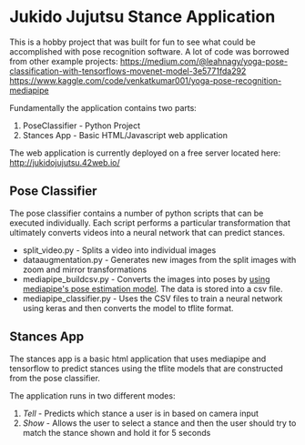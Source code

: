 # Jukido Jujutsu Stance Application
This is a hobby project that was built for fun to see what could be accomplished with pose recognition software.  A lot of code was borrowed from other example projects:
https://medium.com/@leahnagy/yoga-pose-classification-with-tensorflows-movenet-model-3e5771fda292
https://www.kaggle.com/code/venkatkumar001/yoga-pose-recognition-mediapipe


Fundamentally the application contains two parts:
1. PoseClassifier - Python Project
2. Stances App - Basic HTML/Javascript web application

The web application is currently deployed on a free server located here: http://jukidojujutsu.42web.io/

## Pose Classifier
The pose classifier contains a number of python scripts that can be executed individually.  Each script performs a particular transformation that ultimately converts videos into a neural network that can predict stances.

* split_video.py - Splits a video into individual images
* dataaugmentation.py - Generates new images from the split images with zoom and mirror transformations
* mediapipe_buildcsv.py - Converts the images into poses by [using mediapipe's pose estimation model](https://google.github.io/mediapipe/solutions/pose.html).  The data is stored into a csv file.
* mediapipe_classifier.py - Uses the CSV files to train a neural network using keras and then converts the model to tflite format.

## Stances App
The stances app is a basic html application that uses mediapipe and tensorflow to predict stances using the tflite models that are constructed from the pose classifier.

The application runs in two different modes:
1. *Tell* - Predicts which stance a user is in based on camera input
2. *Show* - Allows the user to select a stance and then the user should try to match the stance shown and hold it for 5 seconds
